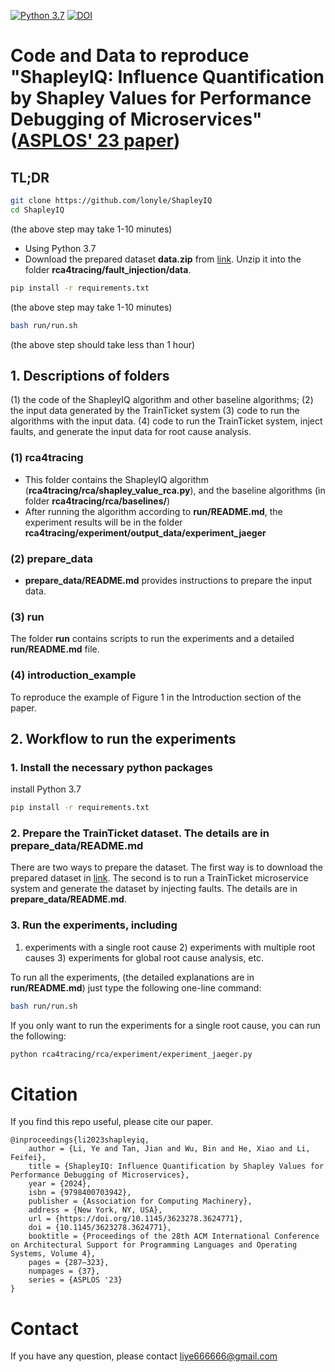 [![Python 3.7](https://img.shields.io/badge/python-3.7-blue.svg)](https://www.python.org/downloads/release/python-370/)
[![DOI](https://zenodo.org/badge/702103235.svg)](https://zenodo.org/doi/10.5281/zenodo.10054640)

# Code and Data to reproduce "ShapleyIQ: Influence Quantification by Shapley Values for Performance Debugging of Microservices" ([ASPLOS' 23 paper](https://dl.acm.org/doi/abs/10.1145/3623278.3624771))

## TL;DR
```bash
git clone https://github.com/lonyle/ShapleyIQ
cd ShapleyIQ
```
(the above step may take 1-10 minutes)

- Using Python 3.7
- Download the prepared dataset **data.zip** from [link](https://1drv.ms/u/s!AuhX-fJM-sJvhHJOWRy9IOK1sDbv?e=zqutJo). Unzip it into the folder **rca4tracing/fault_injection/data**.
```bash
pip install -r requirements.txt
```
(the above step may take 1-10 minutes)

```bash
bash run/run.sh
```
(the above step should take less than 1 hour)

## 1. Descriptions of folders

(1) the code of the ShapleyIQ algorithm and other baseline algorithms; (2) the input data generated by the TrainTicket system (3) code to run the algorithms with the input data. (4) code to run the TrainTicket system, inject faults, and generate the input data for root cause analysis. 

<!-- ### technical_report.pdf
    It includes the proofs of all Theorems, the details on how to generalize to performance schema data and QPS data, etc. -->
### (1) rca4tracing 
* This folder contains the ShapleyIQ algorithm (**rca4tracing/rca/shapley_value_rca.py**), and the baseline algorithms (in folder **rca4tracing/rca/baselines/**)
* After running the algorithm according to **run/README.md**, the experiment results will be in the folder **rca4tracing/experiment/output_data/experiment_jaeger**

### (2) prepare_data
* **prepare_data/README.md** provides instructions to prepare the input data.


### (3) run 
The folder **run** contains scripts to run the experiments and a detailed **run/README.md** file.

### (4) introduction_example
To reproduce the example of Figure 1 in the Introduction section of the paper.

<!-- * We provide the code for all the baseline algorithms, the collected data from TrainTicket, and the collected MySQL performance schema data
    - The TrainTicket data is in fault_injection/data.zip
    - The performance schema data is in datasources/perf_schema/datasets/ 
    - The experiment results on TrainTicket are in experiment/output_data/experiment_jaeger.zip -->
<!-- ### Code_and_Data.zip
We provide the .zip file for the Code_and_Data folder (including the data), you can visit the following anonymized link to download it: **https://1drv.ms/u/s!AuhX-fJM-sJvgza0-Wy5i7cLBRFa?e=5OhBjw**

* We provide the .pyc file of ShapleyRCA in **rca4tracing/rca/shapley_value_rca.pyc** for reproduction of our experiment results. The Python source code of ShapleyRCA will be released once it is approved by our legal department. -->

## 2. Workflow to run the experiments
<!-- 1. Unzip the Code_and_Data.zip

In order to save space of this repo, we compress the data files.
Please unzip the Code_and_Data.zip that you have downloaded from  **https://1drv.ms/u/s!AuhX-fJM-sJvgza0-Wy5i7cLBRFa?e=5OhBjw** before you run the experiments. -->

### 1. Install the necessary python packages
install Python 3.7
```bash
pip install -r requirements.txt
```

### 2. Prepare the TrainTicket dataset. The details are in **prepare_data/README.md**
There are two ways to prepare the dataset. The first way is to download the prepared dataset in [link](https://1drv.ms/u/s!AuhX-fJM-sJvhHJOWRy9IOK1sDbv?e=zqutJo). The second is to run a TrainTicket microservice system and generate the dataset by injecting faults. The details are in **prepare_data/README.md**.

### 3. Run the experiments, including 
1) experiments with a single root cause 2) experiments with multiple root causes 3) experiments for global root cause analysis, etc. 


To run all the experiments, (the detailed explanations are in **run/README.md**) just type the following one-line command:
```bash
bash run/run.sh
```

If you only want to run the experiments for a single root cause, you can run the following:
```bash
python rca4tracing/rca/experiment/experiment_jaeger.py
```

# Citation
If you find this repo useful, please cite our paper.
```
@inproceedings{li2023shapleyiq,
    author = {Li, Ye and Tan, Jian and Wu, Bin and He, Xiao and Li, Feifei},
    title = {ShapleyIQ: Influence Quantification by Shapley Values for Performance Debugging of Microservices},
    year = {2024},
    isbn = {9798400703942},
    publisher = {Association for Computing Machinery},
    address = {New York, NY, USA},
    url = {https://doi.org/10.1145/3623278.3624771},
    doi = {10.1145/3623278.3624771},
    booktitle = {Proceedings of the 28th ACM International Conference on Architectural Support for Programming Languages and Operating Systems, Volume 4},
    pages = {287–323},
    numpages = {37},
    series = {ASPLOS '23}
}
```

# Contact 
If you have any question, please contact liye666666@gmail.com



